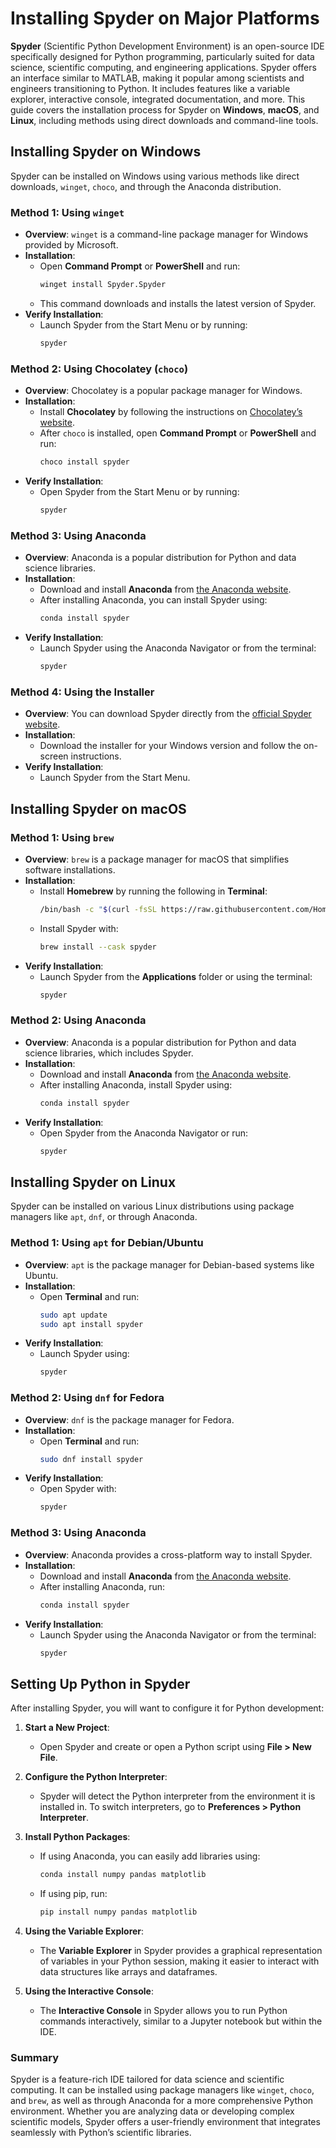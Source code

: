 # Installing Spyder on Major Platforms

**Spyder** (Scientific Python Development Environment) is an open-source IDE specifically designed for Python programming, particularly suited for data science, scientific computing, and engineering applications. Spyder offers an interface similar to MATLAB, making it popular among scientists and engineers transitioning to Python. It includes features like a variable explorer, interactive console, integrated documentation, and more. This guide covers the installation process for Spyder on **Windows**, **macOS**, and **Linux**, including methods using direct downloads and command-line tools.

## Installing Spyder on Windows

Spyder can be installed on Windows using various methods like direct downloads, `winget`, `choco`, and through the Anaconda distribution.

### Method 1: Using `winget`

   - **Overview**: `winget` is a command-line package manager for Windows provided by Microsoft.
   - **Installation**:
     - Open **Command Prompt** or **PowerShell** and run:
       ```bash
       winget install Spyder.Spyder
       ```
     - This command downloads and installs the latest version of Spyder.
   - **Verify Installation**:
     - Launch Spyder from the Start Menu or by running:
       ```bash
       spyder
       ```

### Method 2: Using Chocolatey (`choco`)

   - **Overview**: Chocolatey is a popular package manager for Windows.
   - **Installation**:
     - Install **Chocolatey** by following the instructions on [Chocolatey’s website](https://chocolatey.org/install).
     - After `choco` is installed, open **Command Prompt** or **PowerShell** and run:
       ```bash
       choco install spyder
       ```
   - **Verify Installation**:
     - Open Spyder from the Start Menu or by running:
       ```bash
       spyder
       ```

### Method 3: Using Anaconda

   - **Overview**: Anaconda is a popular distribution for Python and data science libraries.
   - **Installation**:
     - Download and install **Anaconda** from [the Anaconda website](https://www.anaconda.com/products/distribution).
     - After installing Anaconda, you can install Spyder using:
       ```bash
       conda install spyder
       ```
   - **Verify Installation**:
     - Launch Spyder using the Anaconda Navigator or from the terminal:
       ```bash
       spyder
       ```

### Method 4: Using the Installer

   - **Overview**: You can download Spyder directly from the [official Spyder website](https://www.spyder-ide.org/).
   - **Installation**:
     - Download the installer for your Windows version and follow the on-screen instructions.
   - **Verify Installation**:
     - Launch Spyder from the Start Menu.

## Installing Spyder on macOS

### Method 1: Using `brew`

   - **Overview**: `brew` is a package manager for macOS that simplifies software installations.
   - **Installation**:
     - Install **Homebrew** by running the following in **Terminal**:
       ```bash
       /bin/bash -c "$(curl -fsSL https://raw.githubusercontent.com/Homebrew/install/HEAD/install.sh)"
       ```
     - Install Spyder with:
       ```bash
       brew install --cask spyder
       ```
   - **Verify Installation**:
     - Launch Spyder from the **Applications** folder or using the terminal:
       ```bash
       spyder
       ```

### Method 2: Using Anaconda

   - **Overview**: Anaconda is a popular distribution for Python and data science libraries, which includes Spyder.
   - **Installation**:
     - Download and install **Anaconda** from [the Anaconda website](https://www.anaconda.com/products/distribution).
     - After installing Anaconda, install Spyder using:
       ```bash
       conda install spyder
       ```
   - **Verify Installation**:
     - Open Spyder from the Anaconda Navigator or run:
       ```bash
       spyder
       ```

## Installing Spyder on Linux

Spyder can be installed on various Linux distributions using package managers like `apt`, `dnf`, or through Anaconda.

### Method 1: Using `apt` for Debian/Ubuntu

   - **Overview**: `apt` is the package manager for Debian-based systems like Ubuntu.
   - **Installation**:
     - Open **Terminal** and run:
       ```bash
       sudo apt update
       sudo apt install spyder
       ```
   - **Verify Installation**:
     - Launch Spyder using:
       ```bash
       spyder
       ```

### Method 2: Using `dnf` for Fedora

   - **Overview**: `dnf` is the package manager for Fedora.
   - **Installation**:
     - Open **Terminal** and run:
       ```bash
       sudo dnf install spyder
       ```
   - **Verify Installation**:
     - Open Spyder with:
       ```bash
       spyder
       ```

### Method 3: Using Anaconda

   - **Overview**: Anaconda provides a cross-platform way to install Spyder.
   - **Installation**:
     - Download and install **Anaconda** from [the Anaconda website](https://www.anaconda.com/products/distribution).
     - After installing Anaconda, run:
       ```bash
       conda install spyder
       ```
   - **Verify Installation**:
     - Launch Spyder using the Anaconda Navigator or from the terminal:
       ```bash
       spyder
       ```

## Setting Up Python in Spyder

After installing Spyder, you will want to configure it for Python development:

1. **Start a New Project**:
   - Open Spyder and create or open a Python script using **File > New File**.

2. **Configure the Python Interpreter**:
   - Spyder will detect the Python interpreter from the environment it is installed in. To switch interpreters, go to **Preferences > Python Interpreter**.

3. **Install Python Packages**:
   - If using Anaconda, you can easily add libraries using:
     ```bash
     conda install numpy pandas matplotlib
     ```
   - If using pip, run:
     ```bash
     pip install numpy pandas matplotlib
     ```

4. **Using the Variable Explorer**:
   - The **Variable Explorer** in Spyder provides a graphical representation of variables in your Python session, making it easier to interact with data structures like arrays and dataframes.

5. **Using the Interactive Console**:
   - The **Interactive Console** in Spyder allows you to run Python commands interactively, similar to a Jupyter notebook but within the IDE.

### Summary

Spyder is a feature-rich IDE tailored for data science and scientific computing. It can be installed using package managers like `winget`, `choco`, and `brew`, as well as through Anaconda for a more comprehensive Python environment. Whether you are analyzing data or developing complex scientific models, Spyder offers a user-friendly environment that integrates seamlessly with Python’s scientific libraries.
